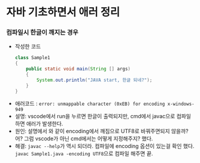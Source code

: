 # 자바 기초하면서 애러 정리

### 컴파일시 한글이 깨지는 경우

- 작성한 코드
    ```java
    class Sample1
    {
        public static void main(String [] args)
        {
            System.out.println("JAVA start, 한글 되네?");
        }
    }
    ```
- 애러코드 : `error: unmappable character (0xEB) for encoding x-windows-949`
- 설명: vscode에서 run을 누르면 한글이 출력되지만, cmd에서 javac으로 컴파일 하면 애러가 발생한다.
- 원인: 설명에서 와 같이 encoding에서 깨짐으로 UTF8로 바꿔주면되지 않을까? 어? 그럼 vscode가 아닌 cmd에서는 어떻게 지정해주지? 했다. 
- 해결: `javac --help`가 역시 되더라. 컴파일에 encoding 옵션이 있는걸 확인 했다. `javac Sample1.java -encoding UTF8`으로 컴파일 해주면 끝.

